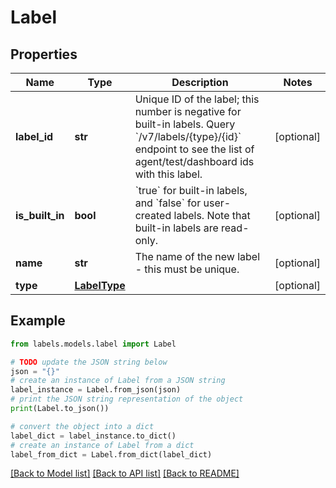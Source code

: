 # Label


## Properties

Name | Type | Description | Notes
------------ | ------------- | ------------- | -------------
**label_id** | **str** | Unique ID of the label; this number is negative for built-in labels. Query &#x60;/v7/labels/{type}/{id}&#x60; endpoint to see the list of agent/test/dashboard ids with this label.  | [optional] 
**is_built_in** | **bool** | &#x60;true&#x60; for built-in labels, and &#x60;false&#x60; for user-created labels. Note that built-in labels are read-only.  | [optional] 
**name** | **str** | The name of the new label - this must be unique. | [optional] 
**type** | [**LabelType**](LabelType.md) |  | [optional] 

## Example

```python
from labels.models.label import Label

# TODO update the JSON string below
json = "{}"
# create an instance of Label from a JSON string
label_instance = Label.from_json(json)
# print the JSON string representation of the object
print(Label.to_json())

# convert the object into a dict
label_dict = label_instance.to_dict()
# create an instance of Label from a dict
label_from_dict = Label.from_dict(label_dict)
```
[[Back to Model list]](../README.md#documentation-for-models) [[Back to API list]](../README.md#documentation-for-api-endpoints) [[Back to README]](../README.md)


